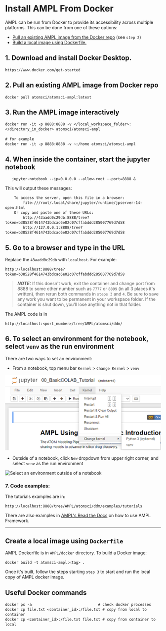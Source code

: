 # Install AMPL From Docker

AMPL can be run from Docker to provide its accessibility across multiple platforms. This can be done from one of these options:

* [Pull an existing AMPL image from the Docker repo](#2.-pull-an-existing-ampl-image-from-docker-repo) (see `step 2`)
* [Build a local image using Dockerfile.](#create-a-local-image-using-dockerfile)

## 1. Download and install Docker Desktop.

```
https://www.docker.com/get-started
```

## 2. Pull an existing AMPL image from Docker repo

```
docker pull atomsci/atomsci-ampl:latest
```

## 3. Run the AMPL image interactively

```
docker run -it -p 8888:8888 -v </local_workspace_folder>:</directory_in_docker> atomsci/atomsci-ampl

# for example
docker run -it -p 8888:8888 -v ~:/home atomsci/atomsci-ampl
```

## 4. When inside the container, start the jupyter notebook

```
   jupyter-notebook --ip=0.0.0.0 --allow-root --port=8888 &
```

This will output these messages:

```
    To access the server, open this file in a browser:
        file:///root/.local/share/jupyter/runtime/jpserver-14-open.html
    Or copy and paste one of these URLs:
        http://43aadd0c29db:8888/tree?token=b38528f4614743bdcac6e02c07cffabddd285007769d7d58
        http://127.0.0.1:8888/tree?token=b38528f4614743bdcac6e02c07cffabddd285007769d7d58
```

## 5. Go to a browser and type in the URL

Replace the `43aadd0c29db` with `localhost`. For example:

```
http://localhost:8888/tree?token=b38528f4614743bdcac6e02c07cffabddd285007769d7d58
```

> **_NOTE:_** If this doesn't work, exit the container and change port from 8888 to some other number such as `7777` or `8899` (in all 3 places it's written), then rerun both commands in `steps 3` and `4`.  Be sure to save any work you want to be permanent in your workspace folder. If the container is shut down, you'll lose anything not in that folder.  

The AMPL code is in 

```
http://localhost:<port_number>/tree/AMPL/atomsci/ddm/
```

## 6. To select an environment for the notebook, select `venv` as the run environment

There are two ways to set an environment:

* From a notebook, top menu bar `Kernel` > `Change Kernel` > `venv`

![Select an environment from a notebook](../../docs/source/_static/img/01_install_from_docker_files/docker_notebook_env2.png)

* Outside of a notebook, click `New` dropdown from upper right corner, and select `venv` as the run environment

![Select an environment outside of a notebook](../../docs/source/_static/img/01_install_from_docker/docker_notebook_env1.png)

### 7. Code examples:

The tutorials examples are in:

```
http://localhost:8888/tree/AMPL/atomsci/ddm/examples/tutorials
```

There are also examples in [AMPL's Read the Docs](https://ampl.readthedocs.io/en/latest/) on how to use AMPL Framework.

---

## Create a local image using `Dockerfile`

AMPL Dockerfile is in `AMPL/docker` directory. To build a Docker image:

```
docker build -t atomsci-ampl:<tag> .
```

Once it's built, follow the steps starting `step 3` to start and run the local copy of AMPL docker image.

## Useful Docker commands

```
docker ps -a                              # check docker processes
docker cp file.txt <container_id>:/file.txt # copy from local to container
docker cp <container_id>:/file.txt file.txt # copy from container to local
```
